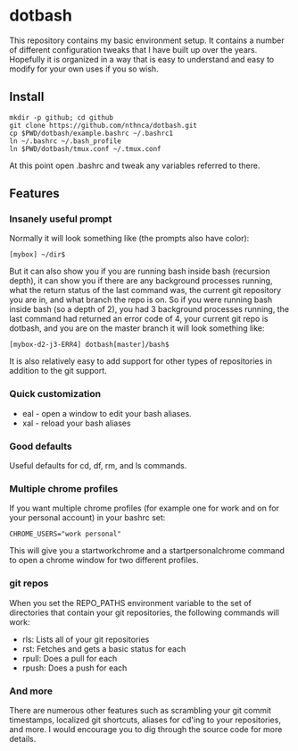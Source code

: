 # dotbash

This repository contains my basic environment setup. It contains a number of
different configuration tweaks that I have built up over the years. Hopefully
it is organized in a way that is easy to understand and easy to modify for your
own uses if you so wish.

## Install

```shell
mkdir -p github; cd github
git clone https://github.com/nthnca/dotbash.git
cp $PWD/dotbash/example.bashrc ~/.bashrc1
ln ~/.bashrc ~/.bash_profile
ln $PWD/dotbash/tmux.conf ~/.tmux.conf
```

At this point open .bashrc and tweak any variables referred to there.

## Features

### Insanely useful prompt

Normally it will look something like (the prompts also have color):

```
[mybox] ~/dir$
```

But it can also show you if you are running bash inside bash (recursion depth),
it can show you if there are any background processes running, what the return
status of the last command was, the current git repository you are in, and what
branch the repo is on. So if you were running bash inside bash (so a depth of
2), you had 3 background processes running, the last command had returned an
error code of 4, your current git repo is dotbash, and you are on the master
branch it will look something like:

```
[mybox-d2-j3-ERR4] dotbash[master]/bash$
```

It is also relatively easy to add support for other types of repositories
in addition to the git support.


### Quick customization

- eal - open a window to edit your bash aliases.
- xal - reload your bash aliases


### Good defaults

Useful defaults for cd, df, rm, and ls commands.


### Multiple chrome profiles

If you want multiple chrome profiles (for example one for work and on for your
personal account) in your bashrc set:

```shell
CHROME_USERS="work personal"
```

This will give you a startworkchrome and a startpersonalchrome command to open
a chrome window for two different profiles.


### git repos

When you set the REPO_PATHS environment variable to the set of directories that
contain your git repositories, the following commands will work:

- rls: Lists all of your git repositories
- rst: Fetches and gets a basic status for each
- rpull: Does a pull for each
- rpush: Does a push for each


### And more

There are numerous other features such as scrambling your git commit
timestamps, localized git shortcuts, aliases for cd'ing to your repositories,
and more. I would encourage you to dig through the source code for more
details.
